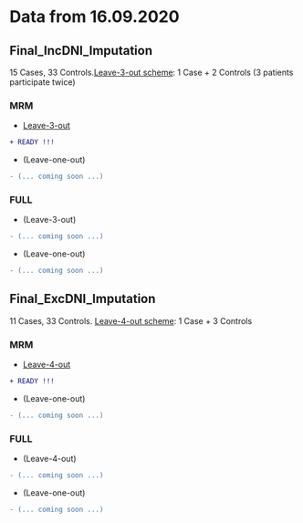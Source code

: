 # Data from 16.09.2020

## Final_IncDNI_Imputation 
15 Cases, 33 Controls.[Leave-3-out scheme](/16092020/Final_IncDNI_Imputation_splits.png): 1 Case + 2 Controls (3 patients participate twice)
### MRM
* [Leave-3-out](/16092020/MRM_INC_l3ocv.md) 
```diff
+ READY !!!
```
* (Leave-one-out)
```diff
- (... coming soon ...)
```
### FULL
* (Leave-3-out)
```diff
- (... coming soon ...)
```
* (Leave-one-out)
```diff
- (... coming soon ...)
```

## Final_ExcDNI_Imputation 
11 Cases, 33 Controls. [Leave-4-out scheme](/16092020/Final_ExcDNI_Imputation_splits.png): 1 Case + 3 Controls 
### MRM
* [Leave-4-out](/16092020/MRM_EXC_l4ocv.md) 
```diff
+ READY !!!
```
* (Leave-one-out)
```diff
- (... coming soon ...)
```
### FULL
* (Leave-4-out)
```diff
- (... coming soon ...)
```
* (Leave-one-out)
```diff
- (... coming soon ...)
```
